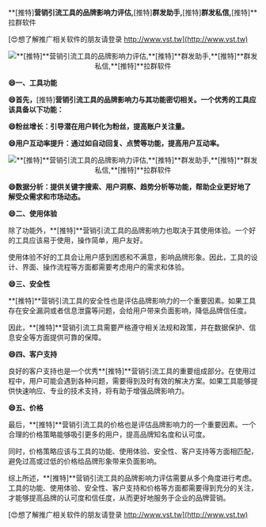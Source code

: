 **[推特]**营销引流工具的品牌影响力评估,**[推特]**群发助手,**[推特]**群发私信,**[推特]**拉群软件

[😍想了解推广相关软件的朋友请登录 http://www.vst.tw](http://www.vst.tw)

 <center><img src="https://vst.tw/MP4/tuiguang/png/8.png" alt="**[推特]**营销引流工具的品牌影响力评估,**[推特]**群发助手,**[推特]**群发私信,**[推特]**拉群软件"></center>

**😄一、工具功能**

**😄首先，**[推特]**营销引流工具的品牌影响力与其功能密切相关。一个优秀的工具应该具备以下功能：**

**😄粉丝增长：引导潜在用户转化为粉丝，提高账户关注量。**

**😄用户互动率提升：通过如自动回复、点赞等功能，提高用户互动率。**

 <center><img src="https://vst.tw/MP4/tuiguang/png/8.png" alt="**[推特]**营销引流工具的品牌影响力评估,**[推特]**群发助手,**[推特]**群发私信,**[推特]**拉群软件"></center>

**😄数据分析：提供关键字搜索、用户洞察、趋势分析等功能，帮助企业更好地了解受众需求和市场动态。**

**😄二、使用体验**

除了功能外，**[推特]**营销引流工具的品牌影响力也取决于其使用体验。一个好的工具应该易于使用，操作简单，用户友好。

使用体验不好的工具会让用户感到困惑和不满意，影响品牌形象。因此，工具的设计、界面、操作流程等方面都需要考虑用户的需求和体验。

**😄三、安全性**

**[推特]**营销引流工具的安全性也是评估品牌影响力的一个重要因素。如果工具存在安全漏洞或者信息泄露等问题，会给用户带来负面影响，降低品牌信任度。

因此，**[推特]**营销引流工具需要严格遵守相关法规和政策，并在数据保护、信息安全等方面提供可靠的保障。

**😄四、客户支持**

良好的客户支持也是一个优秀**[推特]**营销引流工具的重要组成部分。在使用过程中，用户可能会遇到各种问题，需要得到及时有效的解决方案。如果工具能够提供快速响应、专业的技术支持，将有助于增强品牌影响力。

**😄五、价格**

最后，**[推特]**营销引流工具的价格也是评估品牌影响力的一个重要因素。一个合理的价格策略能够吸引更多的用户，提高品牌知名度和认可度。

同时，价格策略应该与工具的功能、使用体验、安全性、客户支持等方面相匹配，避免过高或过低的价格给品牌形象带来负面影响。

综上所述，**[推特]**营销引流工具的品牌影响力评估需要从多个角度进行考虑。工具的功能、使用体验、安全性、客户支持和价格等方面都需要得到充分的关注，才能够提高品牌的认可度和信任度，从而更好地服务于企业的品牌营销。

[😍想了解推广相关软件的朋友请登录 http://www.vst.tw](http://www.vst.tw)



